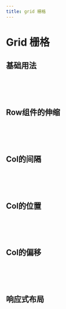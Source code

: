 ```yaml
---
title: grid 栅格
---
```


# Grid 栅格

## 基础用法



<grid-default></grid-default>

<br/>
 <br/>
 <br/>
 
 ## Row组件的伸缩
 
 <grid-flex></grid-flex>
<br/>
 <br/>
 <br/>
 
 
 ## Col的间隔
 
  <grid-gutter></grid-gutter>
  
 <br/>
  <br/>
  <br/>

## Col的位置
<grid-arrange></grid-arrange>

<br/>
  <br/>
  <br/>
  
## Col的偏移

<grid-offset></grid-offset>

<br/>
  <br/>
  <br/>

## 响应式布局

<grid-change></grid-change>

<br/>
  <br/>
  <br/>
